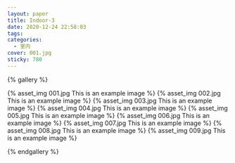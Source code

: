 ```yaml
---
layout: paper
title: Indoor-3
date: 2020-12-24 22:58:03
tags:
categories:
  - 室内
cover: 001.jpg
sticky: 780
---
```


{% gallery %}

{% asset_img 001.jpg This is an example image %}
{% asset_img 002.jpg This is an example image %}
{% asset_img 003.jpg This is an example image %}
{% asset_img 004.jpg This is an example image %}
{% asset_img 005.jpg This is an example image %}
{% asset_img 006.jpg This is an example image %}
{% asset_img 007.jpg This is an example image %}
{% asset_img 008.jpg This is an example image %}
{% asset_img 009.jpg This is an example image %}

{% endgallery %}